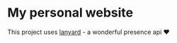 # My personal website

This project uses [lanyard](https://github.com/Phineas/lanyard) - a wonderful presence api ❤️  

